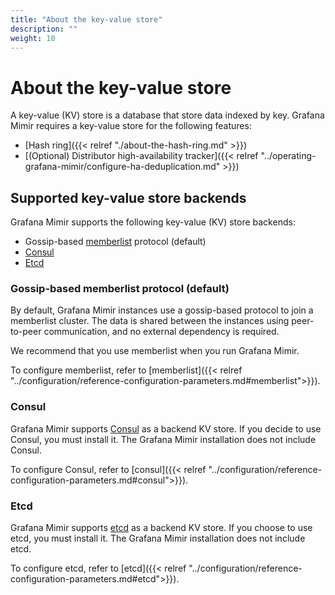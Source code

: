 ```yaml
---
title: "About the key-value store"
description: ""
weight: 10
---
```


# About the key-value store

A key-value (KV) store is a database that store data indexed by key.
Grafana Mimir requires a key-value store for the following features:

- [Hash ring]({{< relref "./about-the-hash-ring.md" >}})
- [(Optional) Distributor high-availability tracker]({{< relref "../operating-grafana-mimir/configure-ha-deduplication.md" >}})

## Supported key-value store backends

Grafana Mimir supports the following key-value (KV) store backends:

- Gossip-based [memberlist](https://github.com/hashicorp/memberlist) protocol (default)
- [Consul](https://www.consul.io)
- [Etcd](https://etcd.io)

### Gossip-based memberlist protocol (default)

By default, Grafana Mimir instances use a gossip-based protocol to join a memberlist cluster.
The data is shared between the instances using peer-to-peer communication, and no external dependency is required.

We recommend that you use memberlist when you run Grafana Mimir.

To configure memberlist, refer to [memberlist]({{< relref "../configuration/reference-configuration-parameters.md#memberlist">}}).

### Consul

Grafana Mimir supports [Consul](https://www.consul.io) as a backend KV store.
If you decide to use Consul, you must install it. The Grafana Mimir installation does not include Consul.

To configure Consul, refer to [consul]({{< relref "../configuration/reference-configuration-parameters.md#consul">}}).

### Etcd

Grafana Mimir supports [etcd](https://etcd.io) as a backend KV store.
If you choose to use etcd, you must install it. The Grafana Mimir installation does not include etcd.

To configure etcd, refer to [etcd]({{< relref "../configuration/reference-configuration-parameters.md#etcd">}}).
